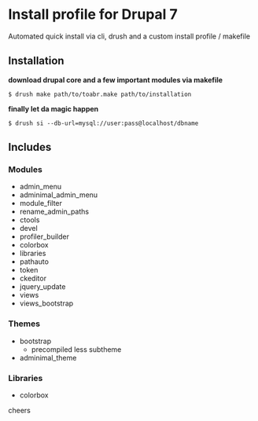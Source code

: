 # Install profile for Drupal 7

Automated quick install via cli, drush and a custom install profile / makefile

## Installation

**download drupal core and a few important modules via makefile**

`$ drush make path/to/toabr.make path/to/installation`

**finally let da magic happen**

`$ drush si --db-url=mysql://user:pass@localhost/dbname`

## Includes

### Modules
* admin_menu
* adminimal_admin_menu
* module_filter
* rename_admin_paths
* ctools
* devel
* profiler_builder
* colorbox
* libraries
* pathauto
* token
* ckeditor
* jquery_update
* views
* views_bootstrap

### Themes
* bootstrap
  * precompiled less subtheme
* adminimal_theme

### Libraries
* colorbox


cheers

